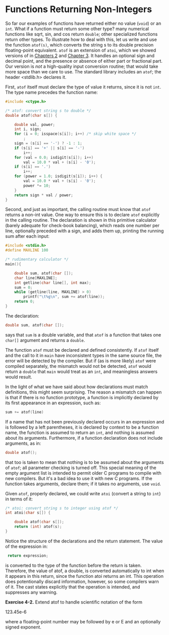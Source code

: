# Functions Returning Non-Integers

So far our examples of functions have returned either no value (`void`) or an `int`. What if a function must return some other type? many numerical functions like sqrt, sin, and cos return `double`; other specialized functions return other types. To illustrate how to deal with this, let us write and use the function `atof(s)`, which converts the string s to its double precision floating-point equivalent. `atof` is an extension of `atoi`, which we showed versions of in [Chapters 2](../Chapter2/2-0.md) and [Chapter 3](../Chapter3/3-0.md). It handles an optional sign and decimal point, and the presence or absence of either part or fractional part. Our version is *not* a high-quality input conversion routine; that would take more space than we care to use. The standard library includes an `atof`; the header <stdlib.h> declares it.

First, `atof` itself must declare the type of value it returns, since it is not `int`. The type name precedes the function name:

```c
#include <ctype.h> 

/* atof: convert string s to double */ 
double atof(char s[]) {

    double val, power; 
    int i, sign; 
    for (i = 0; isspace(s[i]); i++) /* skip white space */ 
        ; 
    sign = (s[i] == '-') ? -1 : 1; 
    if (s[i] == '+' || s[i] == '-') 
        i++; 
    for (val = 0.0; isdigit(s[i]); i++) 
        val = 10.0 * val + (s[i] - '0'); 
    if (s[i] == '.') 
        i++; 
    for (power = 1.0; isdigit(s[i]); i++) { 
        val = 10.0 * val + (s[i] - '0'); 
        power *= 10; 
    } 
    return sign * val / power; 
}
```

Second, and just as important, the calling routine must know that `atof` returns a non-int value. One way to ensure this is to declare `atof` explicitly in the calling routine. The declaration is shown in this primitive calculator (barely adequate for check-book balancing), which reads one number per line, optionally preceded with a sign, and adds them up, printing the running sum after each input:

```c
#include <stdio.h>
#define MAXLINE 100

/* rudimentary calculator */
main(){

    double sum, atof(char []);
    char line[MAXLINE];
    int getline(char line[], int max);
    sum = 0;
    while (getline(line, MAXLINE) > 0)
        printf("\t%g\n", sum += atof(line));
    return 0;
}
```

The declaration:

```c
double sum, atof(char []);
```

says that `sum` is a double variable, and that `atof` is a function that takes one `char[]` argument and returns a `double`.

The function `atof` must be declared and defined consistently. If `atof` itself and the call to it in `main` have inconsistent types in the same source file, the error will be detected by the compiler. But if (as is more likely) `atof` were compiled separately, the mismatch would not be detected, `atof` would return a `double` that `main` would treat as an `int`, and meaningless answers would result.

In the light of what we have said about how declarations must match definitions, this might seem surprising. The reason a mismatch can happen is that if there is no function prototype, a function is implicitly declared by its first appearance in an expression, such as:

```c
sum += atof(line)
```

If a name that has not been previously declared occurs in an expression and is followed by a left parentheses, it is declared by context to be a function name, the function is assumed to return an `int`, and nothing is assumed about its arguments. Furthermore, if a function declaration does not include arguments, as in:

```c
double atof();
```

that too is taken to mean that nothing is to be assumed about the arguments of `atof`; all parameter checking is turned off. This special meaning of the empty argument list is intended to permit older C programs to compile with new compilers. But it's a bad idea to use it with new C programs. If the function takes arguments, declare them; if it takes no arguments, use `void`.

Given `atof`, properly declared, we could write `atoi` (convert a string to `int`) in terms of it:

```c
/* atoi: convert string s to integer using atof */ 
int atoi(char s[]) { 

    double atof(char s[]);
    return (int) atof(s);
} 
```

Notice the structure of the declarations and the return statement. The value of the expression in:

```c
 return expression;
```

is converted to the type of the function before the return is taken. Therefore, the value of atof, a double, is converted automatically to int when it appears in this return, since the function atoi returns an int. This operation does potentionally discard information, however, so some compilers warn of it. The cast states explicitly that the operation is intended, and suppresses any warning.

**Exercise 4-2.** Extend atof to handle scientific notation of the form

123.45e-6

where a floating-point number may be followed by e or E and an optionally signed exponent.
